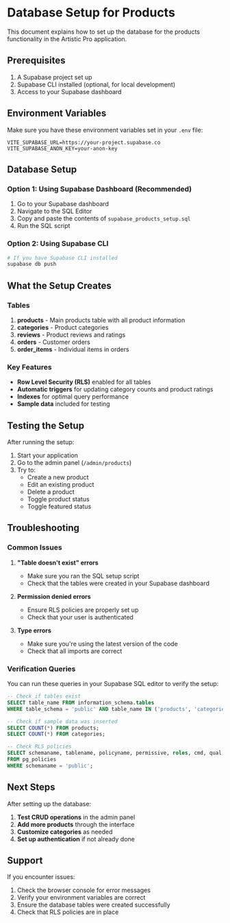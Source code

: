 # Database Setup for Products

This document explains how to set up the database for the products functionality in the Artistic Pro application.

## Prerequisites

1. A Supabase project set up
2. Supabase CLI installed (optional, for local development)
3. Access to your Supabase dashboard

## Environment Variables

Make sure you have these environment variables set in your `.env` file:

```env
VITE_SUPABASE_URL=https://your-project.supabase.co
VITE_SUPABASE_ANON_KEY=your-anon-key
```

## Database Setup

### Option 1: Using Supabase Dashboard (Recommended)

1. Go to your Supabase dashboard
2. Navigate to the SQL Editor
3. Copy and paste the contents of `supabase_products_setup.sql`
4. Run the SQL script

### Option 2: Using Supabase CLI

```bash
# If you have Supabase CLI installed
supabase db push
```

## What the Setup Creates

### Tables

1. **products** - Main products table with all product information
2. **categories** - Product categories
3. **reviews** - Product reviews and ratings
4. **orders** - Customer orders
5. **order_items** - Individual items in orders

### Key Features

- **Row Level Security (RLS)** enabled for all tables
- **Automatic triggers** for updating category counts and product ratings
- **Indexes** for optimal query performance
- **Sample data** included for testing

## Testing the Setup

After running the setup:

1. Start your application
2. Go to the admin panel (`/admin/products`)
3. Try to:
   - Create a new product
   - Edit an existing product
   - Delete a product
   - Toggle product status
   - Toggle featured status

## Troubleshooting

### Common Issues

1. **"Table doesn't exist" errors**
   - Make sure you ran the SQL setup script
   - Check that the tables were created in your Supabase dashboard

2. **Permission denied errors**
   - Ensure RLS policies are properly set up
   - Check that your user is authenticated

3. **Type errors**
   - Make sure you're using the latest version of the code
   - Check that all imports are correct

### Verification Queries

You can run these queries in your Supabase SQL editor to verify the setup:

```sql
-- Check if tables exist
SELECT table_name FROM information_schema.tables 
WHERE table_schema = 'public' AND table_name IN ('products', 'categories', 'reviews');

-- Check if sample data was inserted
SELECT COUNT(*) FROM products;
SELECT COUNT(*) FROM categories;

-- Check RLS policies
SELECT schemaname, tablename, policyname, permissive, roles, cmd, qual 
FROM pg_policies 
WHERE schemaname = 'public';
```

## Next Steps

After setting up the database:

1. **Test CRUD operations** in the admin panel
2. **Add more products** through the interface
3. **Customize categories** as needed
4. **Set up authentication** if not already done

## Support

If you encounter issues:

1. Check the browser console for error messages
2. Verify your environment variables are correct
3. Ensure the database tables were created successfully
4. Check that RLS policies are in place
